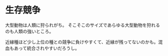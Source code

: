 # 生存競争

大型動物は人類に狩られがち。
そこそこのサイズであらゆる大型動物を狩れるのも人類の強いところ。

近縁種ほど少し上位の種との競争に負けやすくて、近縁が残ってないのかも。混血もあって統合されやすいだろうし。
